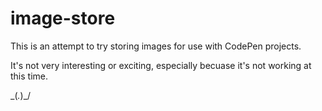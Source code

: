 # image-store

This is an attempt to try storing images for use with CodePen projects.

It's not very interesting or exciting, especially becuase it's not working at this time. 

\_(*.*)_/
